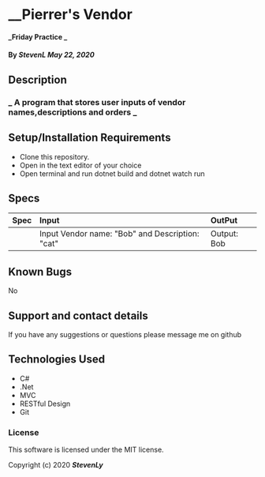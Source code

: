  # __Pierrer's Vendor

#### _Friday Practice _

#### By _StevenL May 22, 2020_

## Description

### _ A program that stores user inputs of vendor names,descriptions and orders _

## Setup/Installation Requirements

* Clone this repository.
* Open in the text editor of your choice
* Open terminal and run dotnet build and dotnet watch run



## Specs
| Spec | Input | OutPut |
|:----------- | :-----------------| :---------------|
|  | Input Vendor name: "Bob"  and Description: "cat" | Output: Bob |



## Known Bugs

No

## Support and contact details

If you have any suggestions or questions please message me on github

## Technologies Used

* C#
 * .Net
* MVC
* RESTful Design
* Git


### License

This software is licensed under the MIT license.

Copyright (c) 2020 **_StevenLy_**